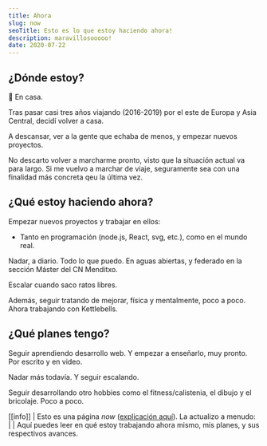 ```yaml
---
title: Ahora
slug: now
seoTitle: Esto es lo que estoy haciendo ahora!
description: maravillosooooo!
date: 2020-07-22
---
```


## ¿Dónde estoy?

🏡 En casa.

Tras pasar casi tres años viajando (2016-2019) por el este de Europa y Asia Central, decidí volver a casa.

A descansar, ver a la gente que echaba de menos, y empezar nuevos proyectos.

No descarto volver a marcharme pronto, visto que la situación actual va para largo. Si me vuelvo a marchar de viaje, seguramente sea con una finalidad más concreta qeu la última vez.

## ¿Qué estoy haciendo ahora?

Empezar nuevos proyectos y trabajar en ellos:

- Tanto en programación (node.js, React, svg, etc.), como en el mundo real.

Nadar, a diario. Todo lo que puedo. En aguas abiertas, y federado en la sección Máster del CN Menditxo.

Escalar cuando saco ratos libres.

Además, seguir tratando de mejorar, física y mentalmente, poco a poco. Ahora trabajando con Kettlebells.

## ¿Qué planes tengo?

Seguir aprendiendo desarrollo web. Y empezar a enseñarlo, muy pronto. Por escrito y en video.

Nadar más todavía. Y seguir escalando.

Seguir desarrollando otro hobbies como el fitness/calistenia, el dibujo y el bricolaje. Poco a poco.

[[info]]
| Esto es una página _now_ ([explicación aquí](http://nownownow.com/about)). La actualizo a menudo:
|
| Aquí puedes leer en qué estoy trabajando ahora mismo, mis planes, y sus respectivos avances.
